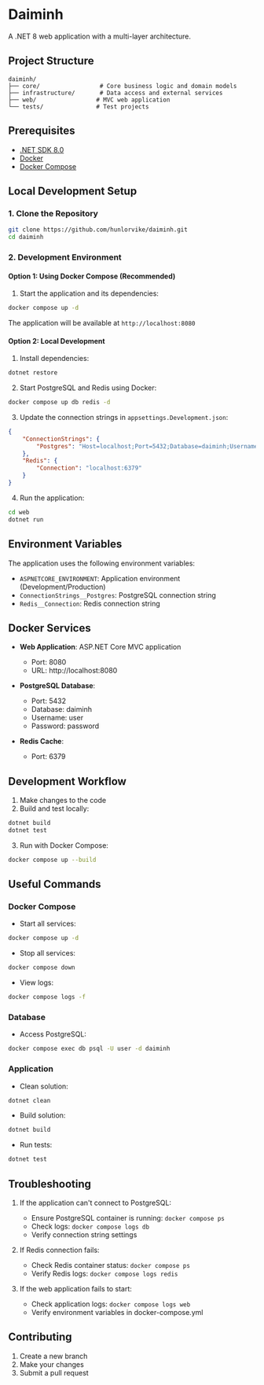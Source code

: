 # Daiminh

A .NET 8 web application with a multi-layer architecture.

## Project Structure

```
daiminh/
├── core/                 # Core business logic and domain models
├── infrastructure/       # Data access and external services
├── web/                 # MVC web application
└── tests/               # Test projects
```

## Prerequisites

- [.NET SDK 8.0](https://dotnet.microsoft.com/download/dotnet/8.0)
- [Docker](https://www.docker.com/products/docker-desktop/)
- [Docker Compose](https://docs.docker.com/compose/install/)

## Local Development Setup

### 1. Clone the Repository

```bash
git clone https://github.com/hunlorvike/daiminh.git
cd daiminh
```

### 2. Development Environment

#### Option 1: Using Docker Compose (Recommended)

1. Start the application and its dependencies:

```bash
docker compose up -d
```

The application will be available at `http://localhost:8080`

#### Option 2: Local Development

1. Install dependencies:

```bash
dotnet restore
```

2. Start PostgreSQL and Redis using Docker:

```bash
docker compose up db redis -d
```

3. Update the connection strings in `appsettings.Development.json`:

```json
{
    "ConnectionStrings": {
        "Postgres": "Host=localhost;Port=5432;Database=daiminh;Username=user;Password=password"
    },
    "Redis": {
        "Connection": "localhost:6379"
    }
}
```

4. Run the application:

```bash
cd web
dotnet run
```

## Environment Variables

The application uses the following environment variables:

- `ASPNETCORE_ENVIRONMENT`: Application environment (Development/Production)
- `ConnectionStrings__Postgres`: PostgreSQL connection string
- `Redis__Connection`: Redis connection string

## Docker Services

- **Web Application**: ASP.NET Core MVC application
    - Port: 8080
    - URL: http://localhost:8080

- **PostgreSQL Database**:
    - Port: 5432
    - Database: daiminh
    - Username: user
    - Password: password

- **Redis Cache**:
    - Port: 6379

## Development Workflow

1. Make changes to the code
2. Build and test locally:

```bash
dotnet build
dotnet test
```

3. Run with Docker Compose:

```bash
docker compose up --build
```

## Useful Commands

### Docker Compose

- Start all services:

```bash
docker compose up -d
```

- Stop all services:

```bash
docker compose down
```

- View logs:

```bash
docker compose logs -f
```

### Database

- Access PostgreSQL:

```bash
docker compose exec db psql -U user -d daiminh
```

### Application

- Clean solution:

```bash
dotnet clean
```

- Build solution:

```bash
dotnet build
```

- Run tests:

```bash
dotnet test
```

## Troubleshooting

1. If the application can't connect to PostgreSQL:
    - Ensure PostgreSQL container is running: `docker compose ps`
    - Check logs: `docker compose logs db`
    - Verify connection string settings

2. If Redis connection fails:
    - Check Redis container status: `docker compose ps`
    - Verify Redis logs: `docker compose logs redis`

3. If the web application fails to start:
    - Check application logs: `docker compose logs web`
    - Verify environment variables in docker-compose.yml

## Contributing

1. Create a new branch
2. Make your changes
3. Submit a pull request

